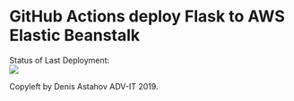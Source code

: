# GitHub Actions deploy Flask to AWS Elastic Beanstalk




Status of Last Deployment:<br>
<img src="https://github.com/arbkn/github-actions-part-2-cicd-to-aws/workflows/CI-CD-Pipeline-to-AWS-ElasticBeanstalk/badge.svg?branch=master"><br>


Copyleft by Denis Astahov ADV-IT 2019.
